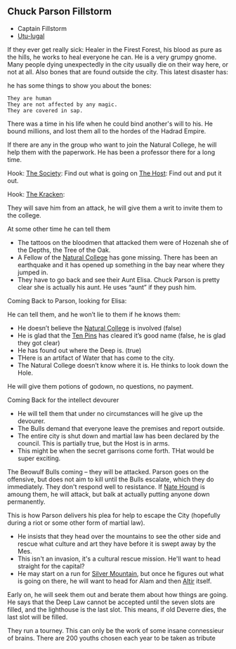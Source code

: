 ## Chuck Parson Fillstorm
+ Captain Fillstorm
+ [Utu-lugal](/p/utu-lugal.md)

If they ever get really sick: Healer in the Firest Forest, his blood as pure as the hills, he works to heal everyone he can. He is a very grumpy gnome. Many people dying unexpectedly in the city usually die on their way here, or not at all. Also bones that are found outside the city. This latest disaster has:

he has some things to show you about the bones:
    
    They are human
    They are not affected by any magic.
    They are covered in sap.

There was a time in his life when he could bind another's will to his. He bound millions, and lost them all to the hordes of the Hadrad Empire.

If there are any in the group who want to join the Natural College, he will help them with the paperwork. He has been a professor there for a long time.

Hook: [The Society](/f/the_stigian_society.md): Find out what is going on
[The Host](/f/the_host.md): Find out and put it out.

Hook: [The Kracken](/p/fallstaff.md): 

They will save him from an attack, he will give them a writ to invite them to the college. 

At some other time he can tell them
 * The tattoos on the bloodmen that attacked them were of Hozenah she of the Depths, the Tree of the Oak.
 * A Fellow of the [Natural College](/f/natural_college.md) has gone missing. There has been an earthquake and it has opened up something in the bay near where they jumped in. 
 * They have to go back and see their Aunt Elisa. Chuck Parson is pretty clear she is actually his aunt. He uses “aunt” if they push him.

Coming Back to Parson, looking for Elisa:

He can tell them, and he won’t lie to them if he knows them:
 * He doesn’t believe the [Natural College](/f/natural_college.md) is involved (false)
 * He is glad that the [Ten Pins](/l/ten_pins.md) has cleared it’s good name (false, he is glad they got clear)
 * He has found out where the Deep is. (true)
 * THere is an artifact of Water that has come to the city.
 * The Natural College doesn’t know where it is. He thinks to look down the Hole. 

He will give them potions of godown, no questions, no payment.

Coming Back for the intellect devourer
 * He will tell them that under no circumstances will he give up the devourer. 
 * The Bulls demand that everyone leave the premises and report outside. 
 * The entire city is shut down and martial law has been declared by the council. This is partially true, but the Host is in arms. 
 * This might be when the secret garrisons come forth. THat would be super exciting.

The Beowulf Bulls coming – they will be attacked. Parson goes on the offensive, but does not aim to kill until the Bulls escalate, which they do immediately. They don't respond well to resistance. If [Nate Hound](/p/nate.md) is amoung them, he will attack, but balk at actually putting anyone down permanently.

This is how Parson delivers his plea for help to escape the City (hopefully during a riot or some other form of martial law).
 * He insists that they head over the mountains to see the other side and rescue what culture and art they have before it is swept away by the Mes. 
 * This isn't an invasion, it's a cultural rescue mission. He'll want to head straight for the capital?
 * He may start on a run for [Silver Mountain](/l/the_silver_mountain.md), but once he figures out what is going on there, he will want to head for Alam and then [Altir](/f/the_empire.md#altir) itself.

 Early on, he will seek them out and berate them about how things are going. He says that the Deep Law cannot be accepted until the seven slots are filled, and the lighthouse is the last slot. This means, if old Deverre dies, the last slot will be filled.

 They run a tourney. This can only be the work of some insane connessieur of brains. There are 200 youths chosen each year to be taken as tribute 